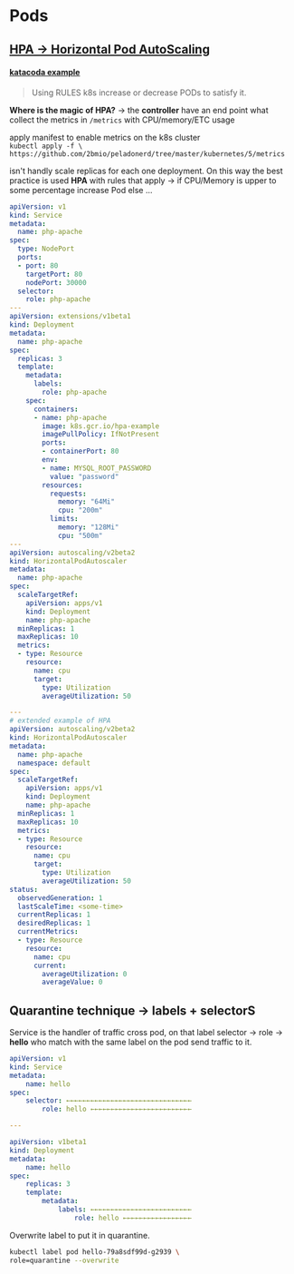 # Pods

## [HPA → Horizontal Pod AutoScaling](https://github.com/kubernetes-sigs/metrics-server)

#### [katacoda example](https://www.katacoda.com/reselbob/scenarios/using-k8s-horizontal-pod-autoscaler)

> Using RULES k8s increase or decrease PODs to satisfy it.

**Where is the magic of HPA?**  → the **controller** have an end point what collect the metrics in  `/metrics`  with CPU/memory/ETC usage

apply manifest to enable metrics on the k8s cluster  
`kubectl apply -f \ https://github.com/2bmio/peladonerd/tree/master/kubernetes/5/metrics`



isn't handly scale replicas for each one deployment. On this way the best practice is used  **HPA** with rules that apply → if CPU/Memory is upper to some percentage increase Pod else ...

```yaml
apiVersion: v1
kind: Service
metadata:
  name: php-apache
spec:
  type: NodePort
  ports:
  - port: 80
    targetPort: 80
    nodePort: 30000
  selector:
    role: php-apache
---
apiVersion: extensions/v1beta1
kind: Deployment
metadata:
  name: php-apache
spec:
  replicas: 3
  template:
    metadata:
      labels:
        role: php-apache
    spec:
      containers:
      - name: php-apache
        image: k8s.gcr.io/hpa-example
        imagePullPolicy: IfNotPresent        
        ports:
        - containerPort: 80
        env:
        - name: MYSQL_ROOT_PASSWORD
          value: "password"
        resources:
          requests:
            memory: "64Mi"
            cpu: "200m"
          limits:
            memory: "128Mi"
            cpu: "500m"
---
apiVersion: autoscaling/v2beta2
kind: HorizontalPodAutoscaler
metadata:
  name: php-apache
spec:
  scaleTargetRef:
    apiVersion: apps/v1
    kind: Deployment
    name: php-apache
  minReplicas: 1
  maxReplicas: 10
  metrics:
  - type: Resource
    resource:
      name: cpu
      target:
        type: Utilization
        averageUtilization: 50

---
# extended example of HPA
apiVersion: autoscaling/v2beta2
kind: HorizontalPodAutoscaler
metadata:
  name: php-apache
  namespace: default
spec:
  scaleTargetRef:
    apiVersion: apps/v1
    kind: Deployment
    name: php-apache
  minReplicas: 1
  maxReplicas: 10
  metrics:
  - type: Resource
    resource:
      name: cpu
      target:
        type: Utilization
        averageUtilization: 50
status:
  observedGeneration: 1
  lastScaleTime: <some-time>
  currentReplicas: 1
  desiredReplicas: 1
  currentMetrics:
  - type: Resource
    resource:
      name: cpu
      current:
        averageUtilization: 0
        averageValue: 0
```



## Quarantine technique → labels + selectorS

Service is the handler of traffic cross pod, on that label selector → role → **hello** who match with the same label on the pod send traffic to it.

```yaml
apiVersion: v1
kind: Service
metadata:
    name: hello
spec:
    selector: ←←←←←←←←←←←←←←←←←←←←←←←←←←←←←←←
        role: hello ←←←←←←←←←←←←←←←←←←←←←←←←←

---

apiVersion: v1beta1
kind: Deployment
metadata:
    name: hello
spec:
    replicas: 3
    template:
        metadata:
            labels: ←←←←←←←←←←←←←←←←←←←←←←←←←
                role: hello ←←←←←←←←←←←←←←←←←

```

Overwrite label to put it in quarantine.

```bash
kubectl label pod hello-79a8sdf99d-g2939 \
role=quarantine --overwrite
```



